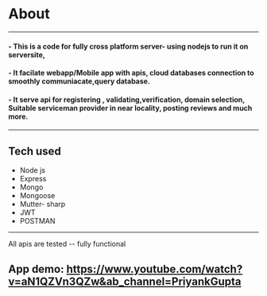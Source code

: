 # About
---


#### - This is a code for fully cross platform server- using nodejs to run it on serversite, 
#### - It facilate webapp/Mobile app with apis, cloud databases connection to smoothly communiacate,query database. 
#### - It serve api for registering , validating,verification, domain selection, Suitable serviceman provider in near locality, posting reviews and much more. 
---


## Tech used

- Node js
- Express
- Mongo
- Mongoose
- Mutter- sharp
- JWT
- POSTMAN 


---
 All apis are tested -- fully  functional
 
## App demo: https://www.youtube.com/watch?v=aN1QZVn3QZw&ab_channel=PriyankGupta
